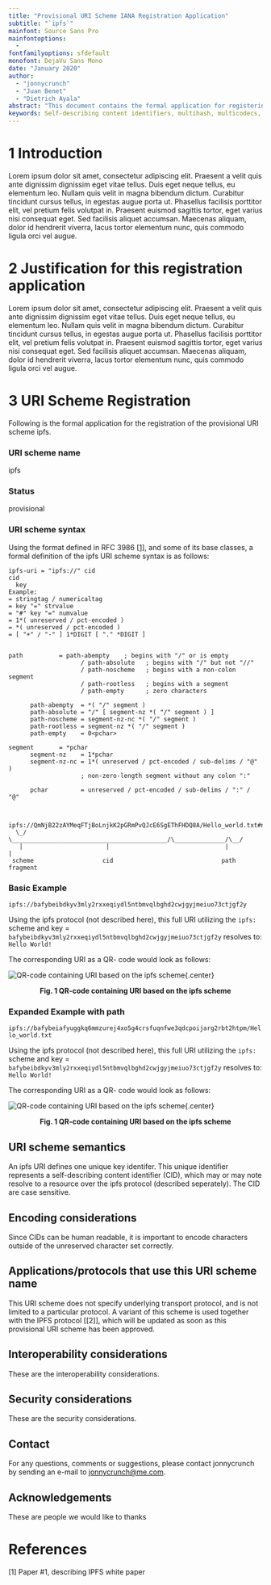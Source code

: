 ```yaml
---
title: "Provisional URI Scheme IANA Registration Application"
subtitle: "`ipfs`"
mainfont: Source Sans Pro 
mainfontoptions:
  - 
fontfamilyoptions: sfdefault
monofont: DejaVu Sans Mono
date: "January 2020"
author:
  - "jonnycrunch"
  - "Juan Benet"
  - "Dietrich Ayala" 
abstract: "This document contains the formal application for registering a provisioninal Uniform Resource Identifier (URI) Scheme named ipfs, a URI scheme to be used to identify, not locate, resources on the internet using self-describing content identifiers."
keywords: Self-describing content identifiers, multihash, multicodecs, multibase   
---
```


# 1 Introduction

Lorem ipsum dolor sit amet, consectetur adipiscing elit. Praesent a velit quis ante dignissim  dignissim eget vitae tellus. Duis eget neque tellus, eu elementum leo. Nullam quis velit in  magna bibendum dictum. Curabitur tincidunt cursus tellus, in egestas augue porta ut. Phasellus facilisis porttitor elit, vel pretium felis volutpat in. Praesent euismod sagittis tortor, eget varius nisi consequat eget. Sed facilisis aliquet accumsan. Maecenas aliquam, dolor id   hendrerit viverra, lacus tortor elementum nunc, quis commodo ligula orci vel augue. 

# 2 Justification for this registration application

Lorem ipsum dolor sit amet, consectetur adipiscing elit. Praesent a velit quis ante dignissim  dignissim eget vitae tellus. Duis eget neque tellus, eu elementum leo. Nullam quis velit in  magna bibendum dictum. Curabitur tincidunt cursus tellus, in egestas augue porta ut. Phasellus facilisis porttitor elit, vel pretium felis volutpat in. Praesent euismod sagittis tortor, eget varius nisi consequat eget. Sed facilisis aliquet accumsan. Maecenas aliquam, dolor id   hendrerit viverra, lacus tortor elementum nunc, quis commodo ligula orci vel augue. 

# 3 URI Scheme Registration

Following is the formal application for the registration of the provisional URI scheme ipfs.

### URI scheme name
ipfs

### Status
provisional

### URI scheme syntax
Using the format defined in RFC 3986 [[1]](@pizza2000identification), and some of its base classes, a formal definition of the ipfs URI scheme syntax is as follows:


<!-- This is just a strawman template for the ABNF rules.  Some don't apply!  -->

~~~~~~~
ipfs-uri = "ipfs://" cid 
cid
  key
Example:
= stringtag / numericaltag
= key "=" strvalue
= "#" key "=" numvalue
= 1*( unreserved / pct-encoded )
= *( unreserved / pct-encoded )
= [ "+" / "-" ] 1*DIGIT [ "." *DIGIT ]


path          = path-abempty    ; begins with "/" or is empty
                    / path-absolute   ; begins with "/" but not "//"
                    / path-noscheme   ; begins with a non-colon segment
                    / path-rootless   ; begins with a segment
                    / path-empty      ; zero characters

      path-abempty  = *( "/" segment )
      path-absolute = "/" [ segment-nz *( "/" segment ) ]
      path-noscheme = segment-nz-nc *( "/" segment )
      path-rootless = segment-nz *( "/" segment )
      path-empty    = 0<pchar>

segment       = *pchar
      segment-nz    = 1*pchar
      segment-nz-nc = 1*( unreserved / pct-encoded / sub-delims / "@" )
                    ; non-zero-length segment without any colon ":"

      pchar         = unreserved / pct-encoded / sub-delims / ":" / "@"


~~~~~~~

<!-- While the HTTP protocol uses the concept of a fragment identifer (i.e. `#` to allow browsers to jump to that anchor identifier `#id` field) I'm not sure that this applies in IPFS world, yet I left it here for discussion.  Juan had been using this for encryption/decyrption key information as technically speaking the fragment does not get sent to the browser.  Technically, this is an overloaded use of the fragement identifer, but I for one like it --> 

```
 ipfs://QmNjB22zAYMeqFTjBoLnjkK2pGRmPvQJcE6SgEThFHDQ8A/Hello_world.txt#nose
  \_/    \___________________________________________/\______________/\__/
   |                       |                                |            |
 scheme                   cid                              path       fragment

```

### Basic Example 
`ipfs://bafybeibdkyv3mly2rxxeqiydl5ntbmvqlbghd2cwjgyjmeiuo73ctjgf2y`


Using the ipfs protocol (not described here), this full URI utilizing the `ipfs:` scheme  and key = `bafybeibdkyv3mly2rxxeqiydl5ntbmvqlbghd2cwjgyjmeiuo73ctjgf2y` resolves to:
`Hello World!` 

The corresponding URI as a QR- code would look as follows:

![QR-code containing URI based on the ipfs scheme](img/ipfs_uri_without_path.png){.center}

<p align=center><b>Fig. 1 QR-code containing URI based on the ipfs scheme</b></p>


### Expanded Example with path 
`ipfs://bafybeiafyuggkq6mmzurej4xo5g4crsfuqnfwe3qdcpoijarg2rbt2htpm/Hello_world.txt`

Using the ipfs protocol (not described here), this full URI utilizing the `ipfs:` scheme  and key = `bafybeibdkyv3mly2rxxeqiydl5ntbmvqlbghd2cwjgyjmeiuo73ctjgf2y` resolves to:
`Hello World!` 

The corresponding URI as a QR- code would look as follows:

![QR-code containing URI based on the ipfs scheme](img/ipfs_uri_with_path.png){.center}

<p align=center><b>Fig. 1 QR-code containing URI based on the ipfs scheme</b></p>


## URI scheme semantics
An ipfs URI defines one unique key identifer. This unique identifier represents a self-describing content identifier (CID), which may or may note resolve to a resource over the ipfs protocol (described seperately). The CID are case sensitive.  

## Encoding considerations
Since CIDs can be human readable, it is important to encode characters outside of the unreserved character set correctly. 

<!-- The HTTP protocol does not place any a priori limit on the length of a URI. Servers MUST be able to handle the URI of any resource they serve, and SHOULD be able to handle URIs of unbounded length if they provide GET-based forms that could generate such URIs. A server SHOULD return 414 (Request-URI Too Long) status if a URI is longer than the server can handle (see section 10.4.15). -->

## Applications/protocols that use this URI scheme name
This URI scheme does not specify underlying transport protocol, and is not limited to a particular protocol. A variant of this scheme is used together with the IPFS protocol [[2]], which will be updated as soon as this provisional URI scheme has been approved.

## Interoperability considerations
These are the interoperability considerations. 


## Security considerations
These are the security considerations.  

## Contact
For any questions, comments or suggestions, please contact jonnycrunch by sending an e-mail to [jonnycrunch@me.com](mailto:jonnycrunch@me.com)</a>. 


## Acknowledgements
These are people we would like to thanks 

# References

[1] Paper #1, describing IPFS white paper

